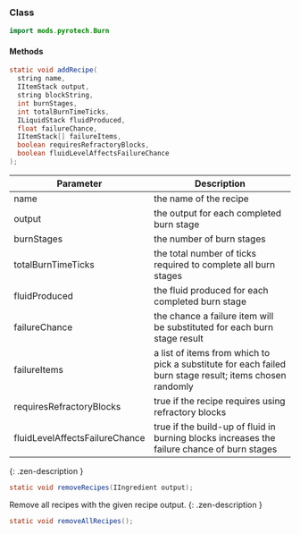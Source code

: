 
### Class

```java
import mods.pyrotech.Burn
```

#### Methods

```java
static void addRecipe(
  string name, 
  IItemStack output, 
  string blockString, 
  int burnStages, 
  int totalBurnTimeTicks, 
  ILiquidStack fluidProduced, 
  float failureChance, 
  IItemStack[] failureItems, 
  boolean requiresRefractoryBlocks, 
  boolean fluidLevelAffectsFailureChance
);
```

|Parameter|Description|
|---------|-----------|
|name|the name of the recipe|
|output|the output for each completed burn stage|
|burnStages|the number of burn stages|
|totalBurnTimeTicks|the total number of ticks required to complete all burn stages|
|fluidProduced|the fluid produced for each completed burn stage|
|failureChance|the chance a failure item will be substituted for each burn stage result|
|failureItems|a list of items from which to pick a substitute for each failed burn stage result; items chosen randomly|
|requiresRefractoryBlocks|true if the recipe requires using refractory blocks|
|fluidLevelAffectsFailureChance|true if the build-up of fluid in burning blocks increases the failure chance of burn stages|
{: .zen-description }


```java
static void removeRecipes(IIngredient output);
```

Remove all recipes with the given recipe output.
{: .zen-description }


```java
static void removeAllRecipes();
```

